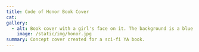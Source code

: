 ```yaml
---
title: Code of Honor Book Cover
cat:
gallery:
  - alt: Book cover with a girl's face on it. The background is a blue grungey texture and her visible eye has no white or iris, only a glowing blue barcode.
    image: /static/img/honor.jpg
summary: Concept cover created for a sci-fi YA book.
---
```

